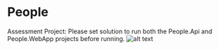 # People
Assessment Project:
Please set solution to run both the People.Api and People.WebApp projects before running.
![alt text](https://raw.githubusercontent.com/dhtor/People/blob/master/MultipleProjectsRun.PNG)
